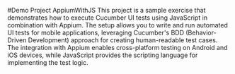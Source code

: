 #Demo Project AppiumWithJS
This project is a sample exercise that demonstrates how to execute Cucumber UI tests using JavaScript in combination with Appium. The setup allows you to write and run automated UI tests for mobile applications, leveraging Cucumber's BDD (Behavior-Driven Development) approach for creating human-readable test cases. The integration with Appium enables cross-platform testing on Android and iOS devices, while JavaScript provides the scripting language for implementing the test logic.
